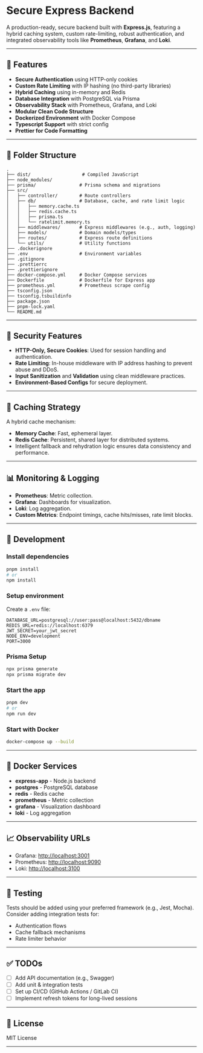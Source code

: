 # Secure Express Backend

A production-ready, secure backend built with **Express.js**, featuring a hybrid caching system, custom rate-limiting, robust authentication, and integrated observability tools like **Prometheus**, **Grafana**, and **Loki**.

---

## 🚀 Features

- **Secure Authentication** using HTTP-only cookies
- **Custom Rate Limiting** with IP hashing (no third-party libraries)
- **Hybrid Caching** using in-memory and Redis
- **Database Integration** with PostgreSQL via Prisma
- **Observability Stack** with Prometheus, Grafana, and Loki
- **Modular Clean Code Structure**
- **Dockerized Environment** with Docker Compose
- **Typescript Support** with strict config
- **Prettier for Code Formatting**

---

## 📁 Folder Structure

```
.
├── dist/                   # Compiled JavaScript
├── node_modules/
├── prisma/                # Prisma schema and migrations
├── src/
│   ├── controller/        # Route controllers
│   ├── db/                # Database, cache, and rate limit logic
│   │   ├── memory.cache.ts
│   │   ├── redis.cache.ts
│   │   ├── prisma.ts
│   │   └── ratelimit.memory.ts
│   ├── middlewares/       # Express middlewares (e.g., auth, logging)
│   ├── models/            # Domain models/types
│   ├── routes/            # Express route definitions
│   └── utils/             # Utility functions
├── .dockerignore
├── .env                   # Environment variables
├── .gitignore
├── .prettierrc
├── .prettierignore
├── docker-compose.yml     # Docker Compose services
├── Dockerfile             # Dockerfile for Express app
├── prometheus.yml         # Prometheus scrape config
├── tsconfig.json
├── tsconfig.tsbuildinfo
├── package.json
├── pnpm-lock.yaml
└── README.md
```

---

## 🔐 Security Features

- **HTTP-Only, Secure Cookies**: Used for session handling and authentication.
- **Rate Limiting**: In-house middleware with IP address hashing to prevent abuse and DDoS.
- **Input Sanitization** and **Validation** using clean middleware practices.
- **Environment-Based Configs** for secure deployment.

---

## 💾 Caching Strategy

A hybrid cache mechanism:
- **Memory Cache**: Fast, ephemeral layer.
- **Redis Cache**: Persistent, shared layer for distributed systems.
- Intelligent fallback and rehydration logic ensures data consistency and performance.

---

## 📊 Monitoring & Logging

- **Prometheus**: Metric collection.
- **Grafana**: Dashboards for visualization.
- **Loki**: Log aggregation.
- **Custom Metrics**: Endpoint timings, cache hits/misses, rate limit blocks.

---

## 🔧 Development

### Install dependencies

```bash
pnpm install
# or
npm install
```

### Setup environment

Create a `.env` file:

```env
DATABASE_URL=postgresql://user:pass@localhost:5432/dbname
REDIS_URL=redis://localhost:6379
JWT_SECRET=your_jwt_secret
NODE_ENV=development
PORT=3000
```

### Prisma Setup

```bash
npx prisma generate
npx prisma migrate dev
```

### Start the app

```bash
pnpm dev
# or
npm run dev
```

### Start with Docker

```bash
docker-compose up --build
```

---

## 🐳 Docker Services

- **express-app** - Node.js backend
- **postgres** - PostgreSQL database
- **redis** - Redis cache
- **prometheus** - Metric collection
- **grafana** - Visualization dashboard
- **loki** - Log aggregation

---

## 📈 Observability URLs

- Grafana: [http://localhost:3001](http://localhost:3001)
- Prometheus: [http://localhost:9090](http://localhost:9090)
- Loki: [http://localhost:3100](http://localhost:3100)

---

## 🧪 Testing

Tests should be added using your preferred framework (e.g., Jest, Mocha). Consider adding integration tests for:
- Authentication flows
- Cache fallback mechanisms
- Rate limiter behavior

---

## ✅ TODOs

- [ ] Add API documentation (e.g., Swagger)
- [ ] Add unit & integration tests
- [ ] Set up CI/CD (GitHub Actions / GitLab CI)
- [ ] Implement refresh tokens for long-lived sessions

---

## 📜 License

MIT License

---
